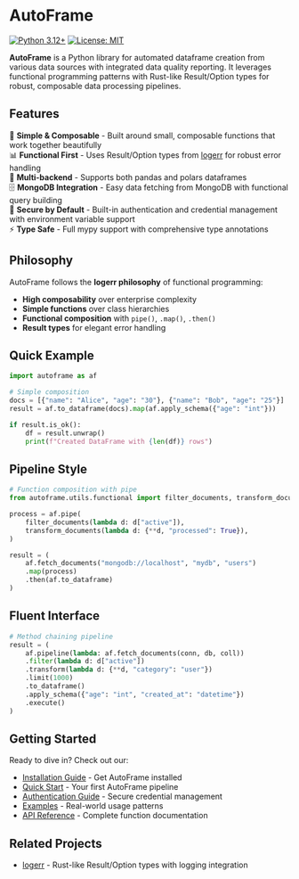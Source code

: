 # AutoFrame

[![Python 3.12+](https://img.shields.io/badge/python-3.12+-blue.svg)](https://www.python.org/downloads/)
[![License: MIT](https://img.shields.io/badge/License-MIT-yellow.svg)](https://github.com/jesserobertson/autoframe/blob/main/LICENSE)

**AutoFrame** is a Python library for automated dataframe creation from various data sources with integrated data quality reporting. It leverages functional programming patterns with Rust-like Result/Option types for robust, composable data processing pipelines.

## Features

🔧 **Simple & Composable** - Built around small, composable functions that work together beautifully  
📊 **Functional First** - Uses Result/Option types from [logerr](https://github.com/jesserobertson/logerr) for robust error handling  
🐼 **Multi-backend** - Supports both pandas and polars dataframes  
🗄️ **MongoDB Integration** - Easy data fetching from MongoDB with functional query building  
🔐 **Secure by Default** - Built-in authentication and credential management with environment variable support  
⚡ **Type Safe** - Full mypy support with comprehensive type annotations  

## Philosophy

AutoFrame follows the **logerr philosophy** of functional programming:

- **High composability** over enterprise complexity
- **Simple functions** over class hierarchies  
- **Functional composition** with `pipe()`, `.map()`, `.then()`
- **Result types** for elegant error handling

## Quick Example

```python
import autoframe as af

# Simple composition
docs = [{"name": "Alice", "age": "30"}, {"name": "Bob", "age": "25"}]
result = af.to_dataframe(docs).map(af.apply_schema({"age": "int"}))

if result.is_ok():
    df = result.unwrap()
    print(f"Created DataFrame with {len(df)} rows")
```

## Pipeline Style

```python
# Function composition with pipe
from autoframe.utils.functional import filter_documents, transform_documents

process = af.pipe(
    filter_documents(lambda d: d["active"]),
    transform_documents(lambda d: {**d, "processed": True}),
)

result = (
    af.fetch_documents("mongodb://localhost", "mydb", "users")
    .map(process)
    .then(af.to_dataframe)
)
```

## Fluent Interface

```python
# Method chaining pipeline
result = (
    af.pipeline(lambda: af.fetch_documents(conn, db, coll))
    .filter(lambda d: d["active"])
    .transform(lambda d: {**d, "category": "user"})
    .limit(1000)
    .to_dataframe()
    .apply_schema({"age": "int", "created_at": "datetime"})
    .execute()
)
```

## Getting Started

Ready to dive in? Check out our:

- [Installation Guide](installation.md) - Get AutoFrame installed
- [Quick Start](quickstart.md) - Your first AutoFrame pipeline  
- [Authentication Guide](authentication.md) - Secure credential management
- [Examples](examples.md) - Real-world usage patterns
- [API Reference](api/index.md) - Complete function documentation

## Related Projects

- [logerr](https://github.com/jesserobertson/logerr) - Rust-like Result/Option types with logging integration
